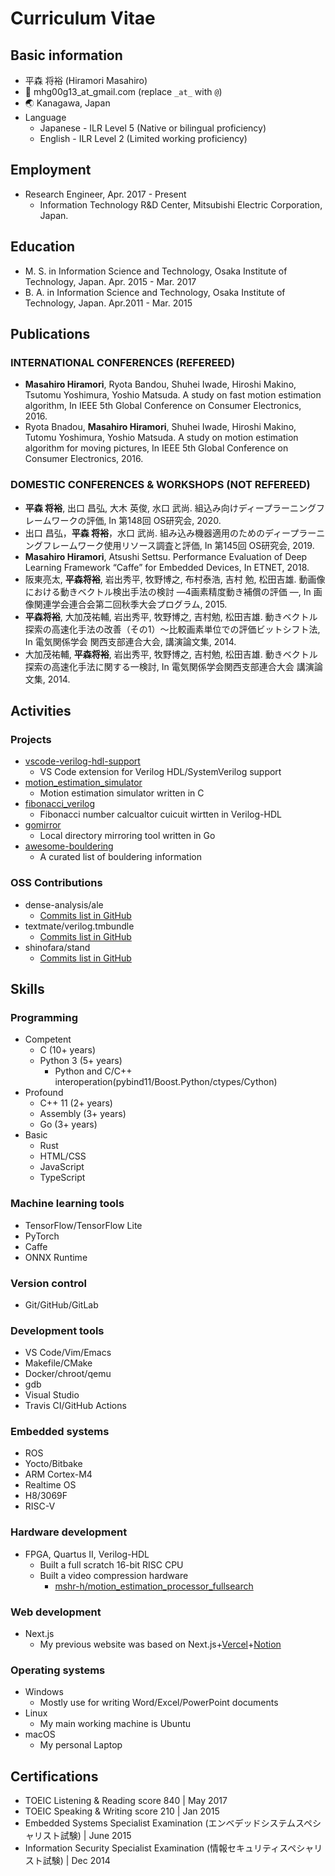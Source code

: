 # Curriculum Vitae

## Basic information

* 平森 将裕 (Hiramori Masahiro)
* 📧 mhg00g13_at_gmail.com (replace `_at_` with `@`)
* 🌏 Kanagawa, Japan
* Language
  + Japanese - ILR Level 5 (Native or bilingual proficiency)
  + English - ILR Level 2 (Limited working proficiency)

## Employment

* Research Engineer, Apr. 2017 - Present
  + Information Technology R&#38;D Center, Mitsubishi Electric Corporation, Japan.

## Education

* M. S. in Information Science and Technology, Osaka Institute of Technology, Japan. Apr. 2015 - Mar. 2017
* B. A. in Information Science and Technology, Osaka Institute of Technology, Japan. Apr.2011 - Mar. 2015

## Publications

### INTERNATIONAL CONFERENCES (REFEREED)

* **Masahiro Hiramori**, Ryota Bandou, Shuhei Iwade, Hiroshi Makino, Tsutomu Yoshimura, Yoshio Matsuda. A study on fast motion estimation algorithm, In IEEE 5th Global Conference on Consumer Electronics, 2016.
* Ryota Bnadou, **Masahiro Hiramori**, Shuhei Iwade, Hiroshi Makino, Tutomu Yoshimura, Yoshio Matsuda. A study on motion estimation algorithm for moving pictures, In IEEE 5th Global Conference on Consumer Electronics, 2016.

### DOMESTIC CONFERENCES &#38; WORKSHOPS (NOT REFEREED)

* **平森 将裕**, 出口 昌弘, 大木 英俊, 水口 武尚. 組込み向けディープラーニングフレームワークの評価, In 第148回 OS研究会, 2020.
* 出口 昌弘，**平森 将裕**，水口 武尚. 組み込み機器適用のためのディープラーニングフレームワーク使用リソース調査と評価, In 第145回 OS研究会, 2019.
* **Masahiro Hiramori**, Atsushi Settsu. Performance Evaluation of Deep Learning Framework “Caffe” for Embedded Devices, In ETNET, 2018.
* 阪東亮太, **平森将裕**, 岩出秀平, 牧野博之, 布村泰浩, 吉村 勉, 松田吉雄. 動画像における動きベクトル検出手法の検討 ―4画素精度動き補償の評価 ―, In 画像関連学会連合会第二回秋季大会プログラム, 2015.
* **平森将裕**, 大加茂祐輔, 岩出秀平, 牧野博之, 吉村勉, 松田吉雄. 動きベクトル探索の高速化手法の改善（その1）～比較画素単位での評価ビットシフト法, In 電気関係学会 関西支部連合大会, 講演論文集, 2014.
* 大加茂祐輔, **平森将裕**, 岩出秀平, 牧野博之, 吉村勉, 松田吉雄. 動きベクトル探索の高速化手法に関する一検討, In 電気関係学会関西支部連合大会 講演論文集, 2014.

## Activities

### Projects

* [vscode-verilog-hdl-support](https://github.com/mshr-h/vscode-verilog-hdl-support)
  + VS Code extension for Verilog HDL/SystemVerilog support
* [motion_estimation_simulator](https://github.com/mshr-h/motion_estimation_simulator)
  + Motion estimation simulator written in C
* [fibonacci_verilog](https://github.com/mshr-h/fibonacci_verilog)
  + Fibonacci number calcualtor cuicuit wirtten in Verilog-HDL
* [gomirror](https://github.com/mshr-h/gomirror)
  + Local directory mirroring tool written in Go
* [awesome-bouldering](https://github.com/mshr-h/awesome-bouldering)
  + A curated list of bouldering information

### OSS Contributions

* dense-analysis/ale
  + [Commits list in GitHub](https://github.com/dense-analysis/ale/commits?author=mshr-h)
* textmate/verilog.tmbundle
  + [Commits list in GitHub](https://github.com/textmate/verilog.tmbundle/commits?author=mshr-h)
* shinofara/stand
  + [Commits list in GitHub](https://github.com/shinofara/stand/commits?author=mshr-h)

## Skills

### Programming

* Competent
  + C (10+ years)
  + Python 3 (5+ years)
    - Python and C/C++ interoperation(pybind11/Boost.Python/ctypes/Cython)
* Profound
  + C++ 11 (2+ years)
  + Assembly (3+ years)
  + Go (3+ years)
* Basic
  + Rust
  + HTML/CSS
  + JavaScript
  + TypeScript

### Machine learning tools

* TensorFlow/TensorFlow Lite
* PyTorch
* Caffe
* ONNX Runtime

### Version control

* Git/GitHub/GitLab

### Development tools

* VS Code/Vim/Emacs
* Makefile/CMake
* Docker/chroot/qemu
* gdb
* Visual Studio
* Travis CI/GitHub Actions

### Embedded systems

* ROS
* Yocto/Bitbake
* ARM Cortex-M4
* Realtime OS
* H8/3069F
* RISC-V

### Hardware development

* FPGA, Quartus II, Verilog-HDL
  + Built a full scratch 16-bit RISC CPU
  + Built a video compression hardware
    - [mshr-h/motion_estimation_processor_fullsearch](https://github.com/mshr-h/motion_estimation_processor_fullsearch)

### Web development

* Next.js
  + My previous website was based on Next.js+[Vercel](https://vercel.com/)+[Notion](https://www.notion.so/)

### Operating systems

* Windows
  + Mostly use for writing Word/Excel/PowerPoint documents
* Linux
  + My main working machine is Ubuntu
* macOS
  + My personal Laptop

## Certifications

* TOEIC Listening &#38; Reading score 840 | May 2017
* TOEIC Speaking &#38; Writing score 210 | Jan 2015
* Embedded Systems Specialist Examination (エンベデッドシステムスペシャリスト試験) | June 2015
* Information Security Specialist Examination (情報セキュリティスペシャリスト試験) | Dec 2014
